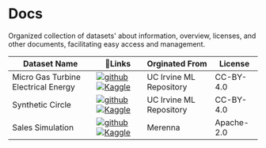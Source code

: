 # Docs

Organized collection of datasets' about information, overview, licenses, and other documents, facilitating easy access and management.

| Dataset Name | 🔗Links |  Orginated From | License |
| --- | --- | --- | --- |
| Micro Gas Turbine Electrical Energy | [![github](https://img.shields.io/badge/GitHub-100000?style=for-the-badge&logo=github&logoColor=white)](https://github.com/merenna/micro-gas-turbine-electrical-energy) [![Kaggle](https://img.shields.io/badge/Kaggle-20BEFF?style=for-the-badge&logo=Kaggle&logoColor=white)](https://www.kaggle.com/datasets/noeyislearning/micro-gas-turbine-electrical-energy) |  UC Irvine ML Repository | CC-BY-4.0 | 
| Synthetic Circle | [![github](https://img.shields.io/badge/GitHub-100000?style=for-the-badge&logo=github&logoColor=white)](https://github.com/merenna/synthetic-circle) [![Kaggle](https://img.shields.io/badge/Kaggle-20BEFF?style=for-the-badge&logo=Kaggle&logoColor=white)](https://www.kaggle.com/datasets/noeyislearning/synthetic-circle) | UC Irvine ML Repository | CC-BY-4.0 | 
| Sales Simulation | [![github](https://img.shields.io/badge/GitHub-100000?style=for-the-badge&logo=github&logoColor=white)](https://github.com/merenna/sales-simulation) [![Kaggle](https://img.shields.io/badge/Kaggle-20BEFF?style=for-the-badge&logo=Kaggle&logoColor=white)](https://www.kaggle.com/datasets/noeyislearning/sales-simulation) | Merenna | Apache-2.0 | 